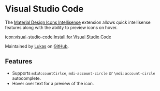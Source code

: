 # Visual Studio Code

The [Material Design Icons Intellisense](https://marketplace.visualstudio.com/items?itemName=lukas-tr.materialdesignicons-intellisense) extension allows quick intellisense features along with the ability to preview icons on hover.

<a href="https://marketplace.visualstudio.com/items?itemName=lukas-tr.materialdesignicons-intellisense" class="btn btn-outline-secondary">icon:visual-studio-code Install for Visual Studio Code</a>

Maintained by [Lukas](https://github.com/lukas-tr) on [GitHub](https://github.com/lukas-tr/vscode-materialdesignicons-intellisense).

## Features

- Supports `mdiAccountCirlce`, `mdi-account-circle` or `\mdi:account-circle` autocomplete.
- Hover over text for a preview of the icon.

